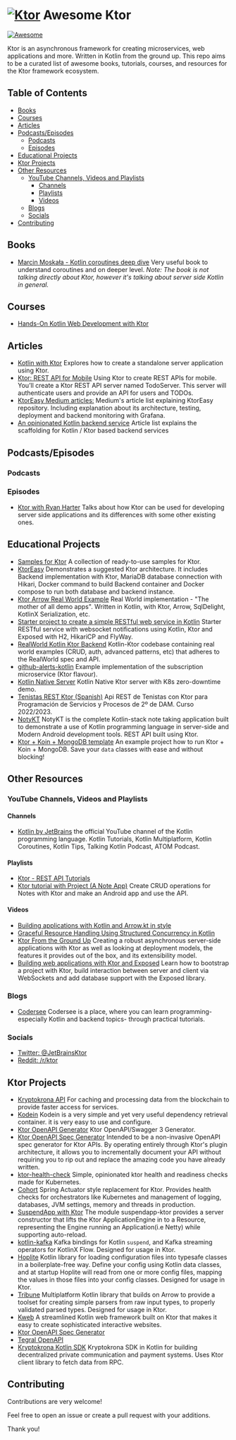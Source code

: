 # [![Ktor](https://avatars.githubusercontent.com/u/28214161?s=40&v=4.svg)](https://github.com/ktorio/ktor) Awesome Ktor

[![Awesome](https://awesome.re/badge.svg)](https://awesome.re)

Ktor is an asynchronous framework for creating microservices, web applications and more. Written in Kotlin from the ground up. This repo aims to be a curated list of awesome books, tutorials, courses, and resources for the Ktor framework ecosystem.

## Table of Contents

- [Books](#books)
- [Courses](#courses)
- [Articles](#articles)
- [Podcasts/Episodes](#podcastsepisodes)
  - [Podcasts](#podcasts)
  - [Episodes](#episodes)
- [Educational Projects](#educational-projects)
- [Ktor Projects](#ktor-projects)
- [Other Resources](#other-resources)
  - [YouTube Channels, Videos and Playlists](#youtube-channels-videos-and-playlists)
    - [Channels](#channels)
    - [Playlists](#playlists)
    - [Videos](#videos)
  - [Blogs](#blogs)
  - [Socials](#socials)
- [Contributing](#contributing)

## Books

-  [Marcin Moskała - Kotlin coroutines deep dive](https://leanpub.com/coroutines) Very useful book to understand coroutines
and on deeper level. _Note: The book is not talking directly about Ktor, however it's talking about server side Kotlin in general._

## Courses

- [Hands-On Kotlin Web Development with Ktor](https://www.udemy.com/course/hands-on-kotlin-web-development-with-ktor/)

## Articles

- [Kotlin with Ktor](https://www.baeldung.com/kotlin/ktor) Explores how to create a standalone server application using Ktor.
- [Ktor: REST API for Mobile](https://www.kodeco.com/7265034-ktor-rest-api-for-mobile) Using Ktor to create REST APIs for mobile. You’ll create a Ktor REST API server named TodoServer. This server will authenticate users and provide an API for users and TODOs.
- [KtorEasy Medium articles:](https://medium.com/@math21/list/ktoreasy-210a142aecb1) Medium's article list explaining KtorEasy repository. Including explanation about its architecture, testing, deployment and backend monitoring with Grafana.
- [An opinionated Kotlin backend service](https://medium.com/p/87f814e3dffd) Article list explains the scaffolding for Kotlin / Ktor based backend services
## Podcasts/Episodes

### Podcasts

### Episodes

- [Ktor with Ryan Harter](https://talkingkotlin.com/ktor-with-ryan-harter/) Talks about how Ktor can be used for developing server side applications and its differences with some other existing ones.

## Educational Projects

- [Samples for Ktor](https://github.com/ktorio/ktor-samples) A collection of ready-to-use samples for Ktor.
- [KtorEasy](https://github.com/mathias21/KtorEasy) Demonstrates a suggested Ktor architecture. It includes Backend implementation with Ktor, MariaDB database connection with Hikari, Docker command to build Backend container and Docker compose to run both database and backend instance.
- [Ktor Arrow Real World Example](https://github.com/nomisRev/ktor-arrow-example) Real World implementation - "The mother of all demo apps". Written in Kotlin, with Ktor, Arrow, SqlDelight, KotlinX Serialization, etc.
- [Starter project to create a simple RESTful web service in Kotlin](https://github.com/raharrison/kotlin-ktor-exposed-starter) Starter RESTful service with websocket notifications using Kotlin, Ktor and Exposed with H2, HikariCP and FlyWay.
- [RealWorld Kotlin Ktor Backend](https://github.com/dragneelfps/realworld-kotlin-ktor) Kotlin-Ktor codebase containing real world examples (CRUD, auth, advanced patterns, etc) that adheres to the RealWorld spec and API.
- [github-alerts-kotlin](https://github.com/47deg/gh-alerts-subscriptions-kotlin) Example implementation of the subscription microservice (Ktor flavour).
- [Kotlin Native Server](https://github.com/nomisRev/ktor-k8s-zero-downtime) Kotlin Native Ktor server with K8s zero-downtime demo.
- [Tenistas REST Ktor (Spanish)](https://github.com/joseluisgs/tenistas-rest-ktor-2022-2023) Api REST de Tenistas con Ktor para Programación de Servicios y Procesos de 2º de DAM. Curso 2022/2023.
- [NotyKT](https://github.com/PatilShreyas/NotyKT) NotyKT is the complete Kotlin-stack note taking application built to demonstrate a use of Kotlin programming language in server-side and Modern Android development tools.  REST API built using Ktor.
- [Ktor + Koin + MongoDB template](https://github.com/tkrason/ktor-koin-mongodb-template) An example project how to run Ktor + Koin + MongoDB. Save your `data` classes with ease and without blocking!

## Other Resources

### YouTube Channels, Videos and Playlists

#### Channels

- [Kotlin by JetBrains](https://www.youtube.com/@Kotlin/videos) the official YouTube channel of the Kotlin programming language. Kotlin Tutorials, Kotlin Multiplatform, Kotlin Coroutines, Kotlin Tips, Talking Kotlin Podcast, ATOM Podcast.

#### Playlists

- [Ktor - REST API Tutorials](https://www.youtube.com/playlist?list=PLFmuMD2V4CkyR0Pa42Cqu5mIhH17uG8nN)
- [Ktor tutorial with Project (A Note App)](https://www.youtube.com/playlist?list=PLW8cZbTuJWlBDFBAg-yPj_FzEcx25Ec5n) Create CRUD operations for Notes with Ktor and make an Android app and use the API.

#### Videos

- [Building applications with Kotlin and Arrow.kt in style](https://www.youtube.com/watch?v=g79A6HmbW5M)
- [Graceful Resource Handling Using Structured Concurrency in Kotlin](https://www.youtube.com/watch?v=zKrTBH8jqH4)
- [Ktor From the Ground Up](https://www.youtube.com/watch?v=WlvK6zYo8Sw) Creating a robust asynchronous server-side applications with Ktor as well as looking at deployment models, the features it provides out of the box, and its extensibility model.
- [Building web applications with Ktor and Exposed](https://www.youtube.com/watch?v=QE_zk3V0j88) Learn how to bootstrap a project with Ktor, build interaction between server and client via WebSockets and add database support with the Exposed library.

### Blogs

- [Codersee](https://codersee.com) Codersee is a place, where you can learn programming- especially Kotlin and backend topics- through practical tutorials.

### Socials

- [Twitter: @JetBrainsKtor](https://twitter.com/jetbrainsktor)
- [Reddit: /r/ktor](https://www.reddit.com/r/ktor/)

## Ktor Projects

- [Kryptokrona API](https://github.com/kryptokrona/kryptokrona-api) For caching and processing data from the blockchain to provide faster access for services.
- [Kodein](https://github.com/kosi-libs/Kodein) Kodein is a very simple and yet very useful dependency retrieval container. it is very easy to use and configure.
- [Ktor OpenAPI Generator](https://github.com/papsign/Ktor-OpenAPI-Generator) Ktor OpenAPI/Swagger 3 Generator.
- [Ktor OpenAPI Spec Generator](https://github.com/bkbnio/kompendium) Intended to be a non-invasive OpenAPI spec generator for Ktor APIs. By operating entirely through Ktor's plugin architecture, it allows you to incrementally document your API without requiring you to rip out and replace the amazing code you have already written.
- [ktor-health-check](https://github.com/zensum/ktor-health-check) Simple, opinionated ktor health and readiness checks made for Kubernetes.
- [Cohort](https://github.com/sksamuel/cohort) Spring Actuator style replacement for Ktor. Provides health checks for orchestrators like Kubernetes and management of logging, databases, JVM settings, memory and threads in production.
- [SuspendApp with Ktor](https://github.com/arrow-kt/suspendapp#suspendapp-with-ktor) The module suspendapp-ktor provides a server constructor that lifts the Ktor ApplicationEngine in to a Resource, representing the Engine running an Application(i.e Netty) while supporting auto-reload.
- [kotlin-kafka](https://github.com/nomisRev/kotlin-kafka) Kafka bindings for Kotlin `suspend`, and Kafka streaming operators for KotlinX Flow. Designed for usage in Ktor.
- [Hoplite](https://github.com/sksamuel/hoplite) Kotlin library for loading configuration files into typesafe classes in a boilerplate-free way. Define your config using Kotlin data classes, and at startup Hoplite will read from one or more config files, mapping the values in those files into your config classes. Designed for usage in Ktor.
- [Tribune](https://github.com/sksamuel/tribune) Multiplatform Kotlin library that builds on Arrow to provide a toolset for creating simple parsers from raw input types, to properly validated parsed types. Designed for usage in Ktor.
- [Kweb](https://github.com/kwebio/kweb-core) A streamlined Kotlin web framework built on Ktor that makes it easy to create sophisticated interactive websites.
- [Ktor OpenAPI Spec Generator](https://github.com/bkbnio/kompendium)
- [Tegral OpenAPI](https://tegral.zoroark.guru/docs/modules/core/openapi/)
- [Kryptokrona Kotlin SDK](https://github.com/kryptokrona/kryptokrona-kotlin-sdk) Kryptokrona SDK in Kotlin for building decentralized private communication and payment systems. Uses Ktor client library to fetch data from RPC.


## Contributing

Contributions are very welcome!

Feel free to open an issue or create a pull request with your additions.

Thank you!
